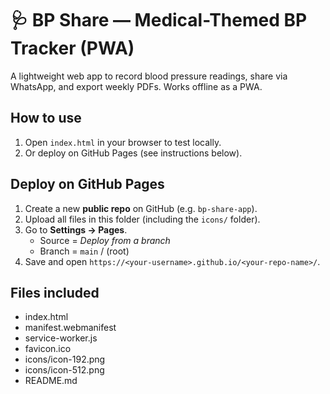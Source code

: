 # 🩺 BP Share — Medical-Themed BP Tracker (PWA)

A lightweight web app to record blood pressure readings, share via WhatsApp, and export weekly PDFs. Works offline as a PWA.

## How to use
1. Open `index.html` in your browser to test locally.
2. Or deploy on GitHub Pages (see instructions below).

## Deploy on GitHub Pages
1. Create a new **public repo** on GitHub (e.g. `bp-share-app`).
2. Upload all files in this folder (including the `icons/` folder).
3. Go to **Settings → Pages**.  
   - Source = *Deploy from a branch*  
   - Branch = `main` / (root)  
4. Save and open `https://<your-username>.github.io/<your-repo-name>/`.

## Files included
- index.html
- manifest.webmanifest
- service-worker.js
- favicon.ico
- icons/icon-192.png
- icons/icon-512.png
- README.md
